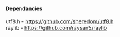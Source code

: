 #### Dependancies
utf8.h - https://github.com/sheredom/utf8.h  
raylib - https://github.com/raysan5/raylib